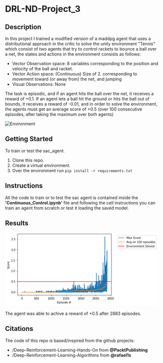 # DRL-ND-Project_3

## Description

In this project I trained a modified version of a maddpg agent that uses a distributional approach in the critic to solve the unity environment "Tennis" which consist of two agents that try to control rackets to bounce a ball over a net, the states and actions in the environment consists as follows:

* Vector Observation space: 8 variables corresponding to the position and velocity of the ball and racket.
* Vector Action space: (Continuous) Size of 2. corresponding to movement toward (or away from) the net, and jumping
* Visual Observations: None

The task is episodic, and if an agent hits the ball over the net, it receives a reward of +0.1. If an agent lets a ball hit the ground or hits the ball out of bounds, it receives a reward of -0.01, and in order to solve the environment, the agents must get an average score of +0.5 (over 100 consecutive episodes, after taking the maximum over both agents)

![Environment](https://github.com/Unity-Technologies/ml-agents/blob/master/docs/images/tennis.png?raw=true)

## Getting Started

To train or test the sac_agent.

1. Clone this repo.
2. Create a virtual environment.
2. Over the environment run `pip install -r requirements.txt`

## Instructions

All the code to train or to test the sac agent is contained inside the **'Continuous_Control.ipynb'** file and following the cell instructions you can train an agent from scratch or test it loading the saved model.

## Results

![Rewards](./media/rewards.png)

The agent was able to achive a reward of +0.5 after 2883 episodes. 

## Citations
The code of this repo is based/inspired from the github projects: 

- /Deep-Reinforcement-Learning-Hands-On from **@PacktPublishing**
- /Deep-Reinforcement-Learning-Algorithms from **@rafael1s** 